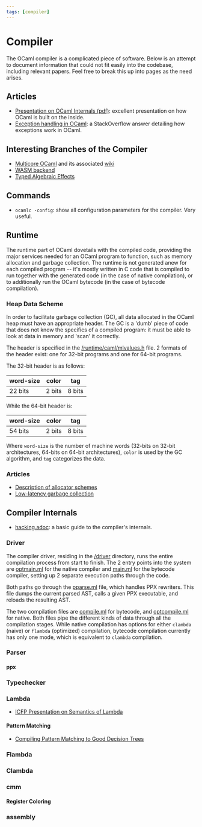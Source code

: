 ```yaml
---
tags: [compiler]
---
```


# Compiler

The OCaml compiler is a complicated piece of software. Below is an attempt to document information that could not fit easily into the codebase, including relevant papers. Feel free to break this up into pages as the need arises.

## Articles

* [Presentation on OCaml Internals (pdf)](/assets/pdf/ocaml_internals.pdf):
excellent presentation on how OCaml is built on the inside.
* [Exception handling in OCaml](https://stackoverflow.com/questions/8564025/ocaml-internals-exceptions):
a StackOverflow answer detailing how exceptions work in OCaml.

## Interesting Branches of the Compiler

* [Multicore OCaml](https://github.com/ocamllabs/ocaml-multicore) and its associated
[wiki](https://github.com/ocamllabs/ocaml-multicore/wiki)
* [WASM backend](https://github.com/SanderSpies/ocaml/tree/wasm-backend)
* [Typed Algebraic Effects](https://github.com/lpw25/ocaml-typed-effects)

## Commands

* `ocamlc -config`:
show all configuration parameters for the compiler. Very useful.

## Runtime

The runtime part of OCaml dovetails with the compiled code,
providing the major services needed for an OCaml program to function,
such as memory allocation and garbage collection.
The runtime is not generated anew for each compiled program --
it's mostly written in C code that is compiled to run together with
the generated code (in the case of native compilation),
or to additionally run the OCaml bytecode (in the case of bytecode compilation).

### Heap Data Scheme

In order to facilitate garbage collection (GC),
all data allocated in the OCaml heap must have an appropriate header.
The GC is a 'dumb' piece of code that does not know
the specifics of a compiled program: it must be able to look at data in memory and
'scan' it correctly.

The header is specified in the
[/runtime/caml/mlvalues.h](https://github.com/ocaml/ocaml/blob/trunk/runtime/caml/mlvalues.h)
file.
2 formats of the header exist: one for 32-bit programs
and one for 64-bit programs.

The 32-bit header is as follows:

| word-size | color | tag |
| --- | --- | --- |
| 22 bits | 2 bits | 8 bits |

While the 64-bit header is:

| word-size | color | tag |
| --- | --- | --- |
| 54 bits | 2 bits | 8 bits |

Where `word-size` is the number of machine words (32-bits on 32-bit architectures, 64-bits on 64-bit architectures),
`color` is used by the GC algorithm, and `tag` categorizes the data. 

### Articles

* [Description of allocator schemes](http://gallium.inria.fr/~scherer/doc/chameau-sur-le-plateau/2019-10-08-damien-doligez-major-allocator.org)
* [Low-latency garbage collection](https://blog.janestreet.com/building-a-lower-latency-gc/)


## Compiler Internals

* [hacking.adoc](https://github.com/ocaml/ocaml/blob/trunk/HACKING.adoc): a basic guide to the compiler's internals.

### Driver

The compiler driver, residing in the [/driver](https://github.com/ocaml/ocaml/tree/trunk/driver) directory,
runs the entire compilation process from start to finish.
The 2 entry points into the system are [optmain.ml](https://github.com/ocaml/ocaml/blob/trunk/driver/optmain.ml)
for the native compiler and [main.ml](https://github.com/ocaml/ocaml/blob/trunk/driver/main.ml)
for the bytecode compiler,
setting up 2 separate execution paths through the code.

Both paths go through the [pparse.ml](https://github.com/ocaml/ocaml/blob/trunk/driver/pparse.ml) file,
which handles PPX rewriters.
This file dumps the current parsed AST, calls a given PPX executable,
and reloads the resulting AST.

The two compilation files are [compile.ml](https://github.com/ocaml/ocaml/blob/trunk/driver/compile.ml)
for bytecode, and [optcompile.ml](https://github.com/ocaml/ocaml/blob/trunk/driver/optcompile.ml) for native.
Both files pipe the different kinds of data through all the compilation stages.
While native compilation has options for
either `clambda` (naive) or `flambda` (optimized) compilation, bytecode compilation currently has only
one mode, which is equivalent to `clambda` compilation.

### Parser
#### ppx
### Typechecker
### Lambda
* [ICFP Presentation on Semantics of Lambda](https://www.youtube.com/watch?v=R3Uk9gt90Tk)
#### Pattern Matching

* [Compiling Pattern Matching to Good Decision Trees](http://moscova.inria.fr/~maranget/papers/ml05e-maranget.pdf)

### Flambda
### Clambda
### cmm
#### Register Coloring
### assembly


